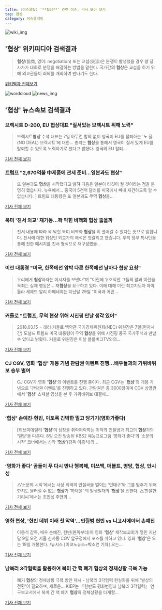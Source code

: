 ```yaml
---
title: (이슈클립) '**협상**' 관련 이슈, 기사 모아 보기
tag: 협상
category: 이슈클리핑
---
```

![wiki_img](https://user-images.githubusercontent.com/42597476/44503234-41136a80-a6d0-11e8-9071-6fc6418eafe4.png)
## **'**협상**'** 위키피디아 검색결과
>**협상**(協商, 영어: negotiation) 또는 교섭(交涉)은 분쟁이 발생했을 경우 양 당사자가 대화로 분쟁을 해결하는 방법을 말한다. 국가간의 **협상**은 교섭을 하기 위해 외교관들이 회의를 개최하여 만나기도 한다.

<a href="https://ko.wikipedia.org/wiki/협상" target="_blank">위키백과 전체보기</a>

![wordcloud](https://s3.ap-northeast-2.amazonaws.com/lyrics101-wordcloud/2018-09-09-1536423649.png)
![news_img](https://user-images.githubusercontent.com/42597476/44507050-1206f400-a6e4-11e8-8d98-7ffbfebb353f.png)
## **'**협상**'** 뉴스속보 검색결과
### 브렉시트 D-200, EU **협상**대표 "질서있는 브렉시트 위해 노력"

>브렉시트**협상** 수석 대표는 7일 아무런 합의 없이 영국이 EU를 탈퇴하는 '노 딜(NO DEAL) 브렉시트'에 대한... 총리는 **협상**을 통해서 영국이 질서 있게 EU를 탈퇴할 수 있도록 노력하기로 했다고 밝혔다. 영국의 EU 탈퇴...

<a href="http://app.yonhapnews.co.kr/YNA/Basic/SNS/r.aspx?c=AKR20180908002600098&did=1195m" target="_blank">기사 전체 보기</a>

### 트럼프 "2,670억불 中제품에 관세 준비...일본과도 **협상**"

>또 일본과도 **협상**을 시작했다고 밝혀 다음은 일본이 타깃이 될 것이라는 점을 분명히 했습니다. 뉴욕에서... 중국이 5천억 달러를 미국에서 빼내 재건하도록 할 수 없습니다. ] 트럼프 대통령은 또 일본과도 무역 **협상**을...

<a href="http://www.ytn.co.kr/_ln/0104_201809080931487065" target="_blank">기사 전체 보기</a>

### 북미 '친서 외교' 재가동…꽉 막힌 비핵화 **협상** 뚫을까

>친서 내용에 따라 꽉 막힌 북미 비핵화 **협상**을 확 풀어갈 수 있다는 뜻으로 읽힙니다. 친서에 대한 워싱턴 외교가의 해석은 엇갈리고 있습니다. 우리 정부 특사단을 통해 전한 메시지를 친서 형식으로 재구성했을...

<a href="https://news.sbs.co.kr/news/endPage.do?news_id=N1004926135&plink=ORI&cooper=NAVER" target="_blank">기사 전체 보기</a>

### 이란 대통령 "미국, 한쪽에선 압박 다른 한쪽에선 날마다 **협상** 요청"

>우리에게 **협상**하자는 메시지를 보낸다"며 "이란에 우호적인 그들의 말과 이란을 옥죄는 실제 행동은... 재**협상**을 요구하고 있다. 이에 대해 이란 최고지도자 아야톨라 세예드 알리 하메네이는 지난달 29일 "미국과 어떤...

<a href="http://www.ekn.kr/news/article.html?no=385160" target="_blank">기사 전체 보기</a>

### 커들로 "트럼프, 무역 **협상** 위해 시진핑 만날 생각 있어"

>2018.03.15 = 래리 커들로 백악관 국가경제위원회(NEC) 위원장은 7일(현지시간) 도널드 트럼프 미국 대통령이 무역 **협상**을 위해 시진핑 중국 국가주석과 만날 수 있다고 밝혔다. 커들로 위원장은 이날 블룸버그TV와의...

<a href="http://www.newsis.com/view/?id=NISX20180908_0000412977&cID=10101&pID=10100" target="_blank">기사 전체 보기</a>

### CJ CGV, 영화 '**협상**' 개봉 기념 관람권 이벤트 진행…배우들과의 가위바위보 승부 벌여

>CJ CGV가 영화 '**협상**'의 이벤트를 진행 중이다.   최근 CGV는 '**협상**'의 개봉 기념으로 '관람권 이벤트'를 진행하고 있다.   관람권은 총 3000장이며 CGV 상영관에서 '**협상**' 스페셜 영상을 본 후 가위바위보 대결에...

<a href="http://www.topstarnews.net/news/articleView.html?idxno=478294" target="_blank">기사 전체 보기</a>

### ‘**협상**’ 손예진·현빈, 이토록 긴박한 밀고 당기기(영화가좋다)

>[티브이데일리 ‘**협상**’이 심장을 쥐락펴락하는 최악의 인질범과 최고의 **협상**가의 ‘밀당’을 다룬다. 8일 오전 방송된 KBS2 예능프로그램 ‘영화가 좋다’의 ‘소문의 시작’ 코너에서는 신작 ‘**협상**’(감독 이종석)의...

<a href="http://tvdaily.asiae.co.kr/read.php3?aid=15363730161393197008" target="_blank">기사 전체 보기</a>

### ‘영화가 좋다’ 곰돌이 푸 다시 만나 행복해, 미쓰백, 더볼트, 명당, **협상**, 안시성

>△‘소문의 시작’에서는 사상 최악의 인질극을 벌이는 ‘민태구’와 그를 멈추기 위해 한치도 물러설 수 없는 **협상**가 ‘하채윤’ 의 일생일대의 ‘**협상**’을 전한다. △‘친절한 기리씨’에서는 조인성 주연의...

<a href="http://www.kookje.co.kr/news2011/asp/newsbody.asp?code=0500&key=20180908.99099003142" target="_blank">기사 전체 보기</a>

### 영화 **협상**, '현빈 데뷔 이래 첫 악역'…인질범 현빈 vs 니고시에이터 손예진

>이종석 감독, 배우 손예진, 현빈(왼쪽부터)이 영화 '**협상**' 제작보고회가 열린 지난달 9일 오전 서울 신사동 CGV 압구정에서 포즈를 취하고 있다. 영화 '**협상**'은 오는 19일 개봉한다. /뉴시스 [이코노뉴스=박소연 기자] 오는...

<a href="http://www.econonews.co.kr/news/articleView.html?idxno=35460" target="_blank">기사 전체 보기</a>

### 남북러 3각협력을 활용하여 북미 간 핵 폐기 **협상**의 정체상황 극복 가능

>폐기 **협상**의 정체상황 극복 방안 제시 - 남북러 3각협력 현실화를 위해 '발상의 전환'이 필요하며, 새로운... KIEP는 『한반도 평화번영과 남북러 3각협력』 연구보고서에서 북미 간 핵 폐기 **협상**의 정체상황을 타개할...

<a href="http://www.newsfreezone.co.kr/news/articleView.html?idxno=78983" target="_blank">기사 전체 보기</a>


